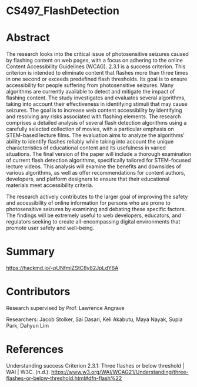 # CS497_FlashDetection

# Abstract
The research looks into the critical issue of photosensitive seizures caused by flashing content on web pages, with a focus on adhering to the online Content Accessibility Guidelines (WCAG). 2.3.1 is a success criterion. This criterion is intended to eliminate content that flashes more than three times in one second or exceeds predefined flash thresholds. Its goal is to ensure accessibility for people suffering from photosensitive seizures. Many algorithms are currently available to detect and mitigate the impact of flashing content. The study investigates and evaluates several algorithms, taking into account their effectiveness in identifying stimuli that may cause seizures. The goal is to increase web content accessibility by identifying and resolving any risks associated with flashing elements. The research comprises a detailed analysis of several flash detection algorithms using a carefully selected collection of movies, with a particular emphasis on STEM-based lecture films. The evaluation aims to analyze the algorithms' ability to identify flashes reliably while taking into account the unique characteristics of educational content and its usefulness in varied situations. The final version of the paper will include a thorough examination of current flash detection algorithms, specifically tailored for STEM-focused lecture videos. This analysis will examine the benefits and downsides of various algorithms, as well as offer recommendations for content authors, developers, and platform designers to ensure that their educational materials meet accessibility criteria.
 
The research actively contributes to the larger goal of improving the safety and accessibility of online information for persons who are prone to photosensitive seizures by examining and debating these specific factors. The findings will be extremely useful to web developers, educators, and regulators seeking to create all-encompassing digital environments that promote user safety and well-being.

# Summary
https://hackmd.io/-pUNfmiZStC8y82JpLdY6A

# Contributors
Research supervised by Prof. Lawrence Angrave

Researchers: 
Jacob Stolker, Sai Dasari, Keli Akabutu, Maya Nayak, Supia Park, Dahyun Lim

# References
Understanding success Criterion 2.3.1: Three flashes or below threshold | WAI | W3C. (n.d.). https://www.w3.org/WAI/WCAG21/Understanding/three-flashes-or-below-threshold.html#dfn-flash%22
